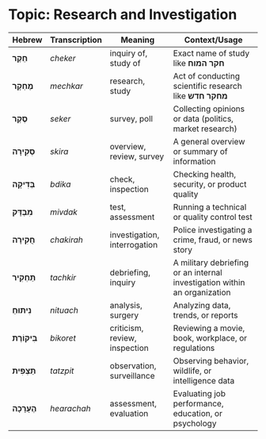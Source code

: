 # Topic: Research and Investigation

| **Hebrew** | **Transcription** | **Meaning** | **Context/Usage** |  
|---------------|----------------|------------|-----------------|  
| **חֵקֶר** | *cheker* | inquiry of, study of | Exact name of study like **חקר המוח** |  
| **מֶחְקָר** | *mechkar* | research, study | Act of conducting scientific research like **מחקר חדש** |  
| **סֶקֶר** | *seker* | survey, poll | Collecting opinions or data (politics, market research) |  
| **סְקִירָה** | *skira* | overview, review, survey | A general overview or summary of information |  
| **בְּדִיקָה** | *bdika* | check, inspection | Checking health, security, or product quality |  
| **מִבְדָּק** | *mivdak* | test, assessment | Running a technical or quality control test |  
| **חֲקִירָה** | *chakirah* | investigation, interrogation | Police investigating a crime, fraud, or news story |  
| **תַּחְקִיר** | *tachkir* | debriefing, inquiry | A military debriefing or an internal investigation within an organization |  
| **נִיתּוּחַ** | *nituach* | analysis, surgery | Analyzing data, trends, or reports |  
| **בִּיקּוֹרֶת** | *bikoret* | criticism, review, inspection | Reviewing a movie, book, workplace, or regulations |  
| **תַּצְפִּית** | *tatzpit* | observation, surveillance | Observing behavior, wildlife, or intelligence data |  
| **הֶעָרָכָה** | *hearachah* | assessment, evaluation | Evaluating job performance, education, or psychology |  
